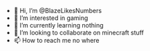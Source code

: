 - 👋 Hi, I’m @BlazeLikesNumbers
- 👀 I’m interested in gaming
- 🌱 I’m currently learning nothing
- 💞️ I’m looking to collaborate on minecraft stuff
- 📫 How to reach me no where
